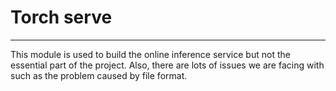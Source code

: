 # Torch serve

---

This module is used to build the online inference service but not the essential part of the project. Also, there are lots of issues we are facing with such as the problem caused by file format.
